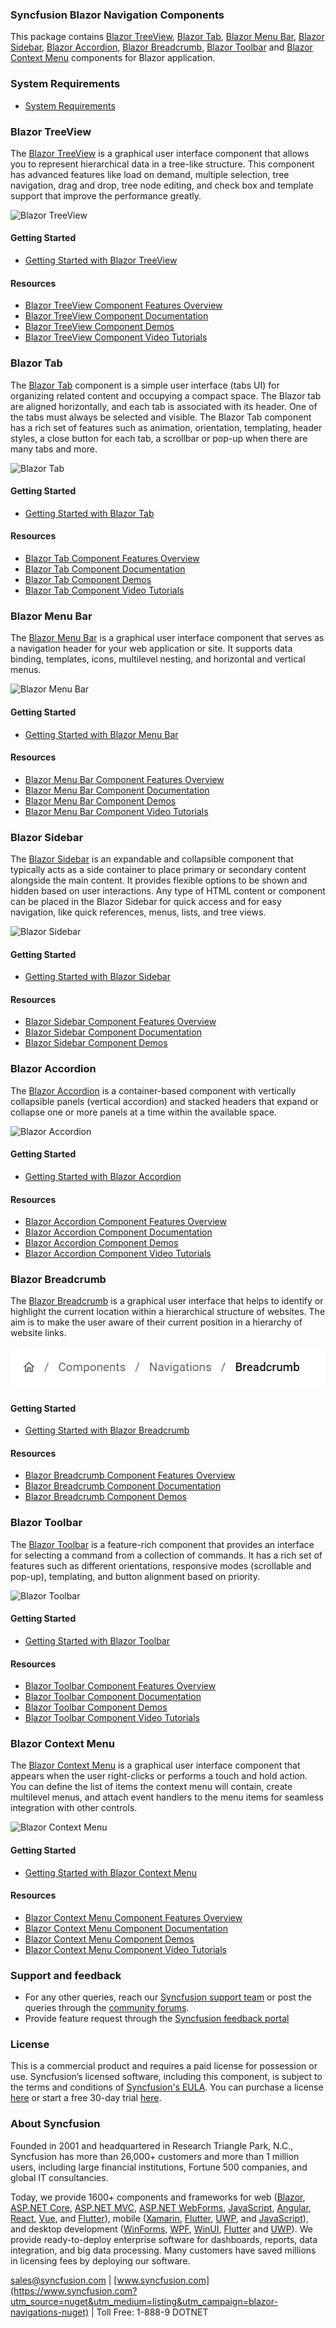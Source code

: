 ### Syncfusion Blazor Navigation Components

This package contains [Blazor TreeView](https://www.syncfusion.com/blazor-components/blazor-treeview?utm_source=nuget&utm_medium=listing&utm_campaign=blazor-navigations-nuget), [Blazor Tab](https://www.syncfusion.com/blazor-components/blazor-tabs?utm_source=nuget&utm_medium=listing&utm_campaign=blazor-navigations-nuget), [Blazor Menu Bar](https://www.syncfusion.com/blazor-components/blazor-menu-bar?utm_source=nuget&utm_medium=listing&utm_campaign=blazor-navigations-nuget), [Blazor Sidebar](https://www.syncfusion.com/blazor-components/blazor-sidebar?utm_source=nuget&utm_medium=listing&utm_campaign=blazor-navigations-nuget), [Blazor Accordion](https://www.syncfusion.com/blazor-components/blazor-accordion?utm_source=nuget&utm_medium=listing&utm_campaign=blazor-navigations-nuget), [Blazor Breadcrumb](https://www.syncfusion.com/blazor-components/blazor-breadcrumb?utm_source=nuget&utm_medium=listing&utm_campaign=blazor-navigations-nuget), [Blazor Toolbar](https://www.syncfusion.com/blazor-components/blazor-toolbar?utm_source=nuget&utm_medium=listing&utm_campaign=blazor-navigations-nuget) and [Blazor Context Menu](https://www.syncfusion.com/blazor-components/blazor-context-menu?utm_source=nuget&utm_medium=listing&utm_campaign=blazor-navigations-nuget) components for Blazor application.

### System Requirements

* [System Requirements](https://blazor.syncfusion.com/documentation/system-requirements?utm_source=nuget&utm_medium=listing&utm_campaign=blazor-navigations-nuget)

### Blazor TreeView

The [Blazor TreeView](https://www.syncfusion.com/blazor-components/blazor-treeview?utm_source=nuget&utm_medium=listing&utm_campaign=blazor-navigations-nuget) is a graphical user interface component that allows you to represent hierarchical data in a tree-like structure. This component has advanced features like load on demand, multiple selection, tree navigation, drag and drop, tree node editing, and check box and template support that improve the performance greatly.

![Blazor TreeView](https://raw.githubusercontent.com/SyncfusionExamples/nuget-img/master/blazor/blazor-treeview.png)

#### Getting Started

* [Getting Started with Blazor TreeView](https://blazor.syncfusion.com/documentation/treeview/getting-started?utm_source=nuget&utm_medium=listing&utm_campaign=blazor-navigations-nuget)

#### Resources

* [Blazor TreeView Component Features Overview](https://www.syncfusion.com/blazor-components/blazor-treeview?utm_source=nuget&utm_medium=listing&utm_campaign=blazor-navigations-nuget)
* [Blazor TreeView Component Documentation](https://blazor.syncfusion.com/documentation/treeview/getting-started?utm_source=nuget&utm_medium=listing&utm_campaign=blazor-navigations-nuget)
* [Blazor TreeView Component Demos](https://blazor.syncfusion.com/demos/treeview/default-functionalities?utm_source=nuget&utm_medium=listing&utm_campaign=blazor-navigations-nuget)
* [Blazor TreeView Component Video Tutorials](https://www.syncfusion.com/tutorial-videos/blazor/treeview?utm_source=nuget&utm_medium=listing&utm_campaign=blazor-navigations-nuget)

### Blazor Tab

The [Blazor Tab](https://www.syncfusion.com/blazor-components/blazor-tabs?utm_source=nuget&utm_medium=listing&utm_campaign=blazor-navigations-nuget) component is a simple user interface (tabs UI) for organizing related content and occupying a compact space. The Blazor tab are aligned horizontally, and each tab is associated with its header. One of the tabs must always be selected and visible. The Blazor Tab component has a rich set of features such as animation, orientation, templating, header styles, a close button for each tab, a scrollbar or pop-up when there are many tabs and more.

![Blazor Tab](https://raw.githubusercontent.com/SyncfusionExamples/nuget-img/master/blazor/blazor-tabs.png)

#### Getting Started

* [Getting Started with Blazor Tab](https://blazor.syncfusion.com/documentation/tabs/getting-started?utm_source=nuget&utm_medium=listing&utm_campaign=blazor-navigations-nuget)

#### Resources

* [Blazor Tab Component Features Overview](https://www.syncfusion.com/blazor-components/blazor-tabs?utm_source=nuget&utm_medium=listing&utm_campaign=blazor-navigations-nuget)
* [Blazor Tab Component Documentation](https://blazor.syncfusion.com/documentation/tabs/getting-started?utm_source=nuget&utm_medium=listing&utm_campaign=blazor-navigations-nuget)
* [Blazor Tab Component Demos](https://blazor.syncfusion.com/demos/tabs/default-functionalities?utm_source=nuget&utm_medium=listing&utm_campaign=blazor-navigations-nuget)
* [Blazor Tab Component Video Tutorials](https://www.syncfusion.com/tutorial-videos/blazor/tabs?utm_source=nuget&utm_medium=listing&utm_campaign=blazor-navigations-nuget)

### Blazor Menu Bar

The [Blazor Menu Bar](https://www.syncfusion.com/blazor-components/blazor-menu-bar?utm_source=nuget&utm_medium=listing&utm_campaign=blazor-navigations-nuget) is a graphical user interface component that serves as a navigation header for your web application or site. It supports data binding, templates, icons, multilevel nesting, and horizontal and vertical menus.

![Blazor Menu Bar](https://raw.githubusercontent.com/SyncfusionExamples/nuget-img/master/blazor/blazor-menu-bar.png)

#### Getting Started

* [Getting Started with Blazor Menu Bar](https://blazor.syncfusion.com/documentation/menu-bar/getting-started?utm_source=nuget&utm_medium=listing&utm_campaign=blazor-navigations-nuget)

#### Resources

* [Blazor Menu Bar Component Features Overview](https://www.syncfusion.com/blazor-components/blazor-menu-bar?utm_source=nuget&utm_medium=listing&utm_campaign=blazor-navigations-nuget)
* [Blazor Menu Bar Component Documentation](https://blazor.syncfusion.com/documentation/menu-bar/getting-started?utm_source=nuget&utm_medium=listing&utm_campaign=blazor-navigations-nuget)
* [Blazor Menu Bar Component Demos](https://blazor.syncfusion.com/demos/menu-bar/default-functionalities?utm_source=nuget&utm_medium=listing&utm_campaign=blazor-navigations-nuget)
* [Blazor Menu Bar Component Video Tutorials](https://www.syncfusion.com/tutorial-videos/blazor/menu-bar?utm_source=nuget&utm_medium=listing&utm_campaign=blazor-navigations-nuget)

### Blazor Sidebar

The [Blazor Sidebar](https://www.syncfusion.com/blazor-components/blazor-sidebar?utm_source=nuget&utm_medium=listing&utm_campaign=blazor-navigations-nuget) is an expandable and collapsible component that typically acts as a side container to place primary or secondary content alongside the main content. It provides flexible options to be shown and hidden based on user interactions. Any type of HTML content or component can be placed in the Blazor Sidebar for quick access and for easy navigation, like quick references, menus, lists, and tree views.

![Blazor Sidebar](https://raw.githubusercontent.com/SyncfusionExamples/nuget-img/master/blazor/blazor-sidebar.png)

#### Getting Started

* [Getting Started with Blazor Sidebar](https://blazor.syncfusion.com/documentation/sidebar/getting-started?utm_source=nuget&utm_medium=listing&utm_campaign=blazor-navigations-nuget)

#### Resources

* [Blazor Sidebar Component Features Overview](https://www.syncfusion.com/blazor-components/blazor-sidebar?utm_source=nuget&utm_medium=listing&utm_campaign=blazor-navigations-nuget)
* [Blazor Sidebar Component Documentation](https://blazor.syncfusion.com/documentation/sidebar/getting-started?utm_source=nuget&utm_medium=listing&utm_campaign=blazor-navigations-nuget)
* [Blazor Sidebar Component Demos](https://blazor.syncfusion.com/demos/sidebar/default-functionalities?utm_source=nuget&utm_medium=listing&utm_campaign=blazor-navigations-nuget)

### Blazor Accordion

The [Blazor Accordion](https://www.syncfusion.com/blazor-components/blazor-accordion?utm_source=nuget&utm_medium=listing&utm_campaign=blazor-navigations-nuget) is a container-based component with vertically collapsible panels (vertical accordion) and stacked headers that expand or collapse one or more panels at a time within the available space.

![Blazor Accordion](https://raw.githubusercontent.com/SyncfusionExamples/nuget-img/master/blazor/blazor-accordion.png)

#### Getting Started

* [Getting Started with Blazor Accordion](https://blazor.syncfusion.com/documentation/accordion/getting-started?utm_source=nuget&utm_medium=listing&utm_campaign=blazor-navigations-nuget)

#### Resources

* [Blazor Accordion Component Features Overview](https://www.syncfusion.com/blazor-components/blazor-accordion?utm_source=nuget&utm_medium=listing&utm_campaign=blazor-navigations-nuget)
* [Blazor Accordion Component Documentation](https://blazor.syncfusion.com/documentation/accordion/getting-started?utm_source=nuget&utm_medium=listing&utm_campaign=blazor-navigations-nuget)
* [Blazor Accordion Component Demos](https://blazor.syncfusion.com/demos/accordion/default-functionalities?utm_source=nuget&utm_medium=listing&utm_campaign=blazor-navigations-nuget)
* [Blazor Accordion Component Video Tutorials](https://www.syncfusion.com/tutorial-videos/blazor/accordion?utm_source=nuget&utm_medium=listing&utm_campaign=blazor-navigations-nuget)

### Blazor Breadcrumb

The [Blazor Breadcrumb](https://www.syncfusion.com/blazor-components/blazor-breadcrumb?utm_source=nuget&utm_medium=listing&utm_campaign=blazor-navigations-nuget) is a graphical user interface that helps to identify or highlight the current location within a hierarchical structure of websites. The aim is to make the user aware of their current position in a hierarchy of website links.

![Blazor Breadcrumb](https://raw.githubusercontent.com/SyncfusionExamples/nuget-img/master/blazor/blazor-breadcrumb.png)

#### Getting Started

* [Getting Started with Blazor Breadcrumb](https://blazor.syncfusion.com/documentation/breadcrumb/getting-started?utm_source=nuget&utm_medium=listing&utm_campaign=blazor-navigations-nuget)

#### Resources

* [Blazor Breadcrumb Component Features Overview](https://www.syncfusion.com/blazor-components/blazor-breadcrumb?utm_source=nuget&utm_medium=listing&utm_campaign=blazor-navigations-nuget)
* [Blazor Breadcrumb Component Documentation](https://blazor.syncfusion.com/documentation/breadcrumb/getting-started?utm_source=nuget&utm_medium=listing&utm_campaign=blazor-navigations-nuget)
* [Blazor Breadcrumb Component Demos](https://blazor.syncfusion.com/demos/breadcrumb/default-functionalities?utm_source=nuget&utm_medium=listing&utm_campaign=blazor-navigations-nuget)

### Blazor Toolbar

The [Blazor Toolbar](https://www.syncfusion.com/blazor-components/blazor-toolbar?utm_source=nuget&utm_medium=listing&utm_campaign=blazor-navigations-nuget) is a feature-rich component that provides an interface for selecting a command from a collection of commands. It has a rich set of features such as different orientations, responsive modes (scrollable and pop-up), templating, and button alignment based on priority.

![Blazor Toolbar](https://raw.githubusercontent.com/SyncfusionExamples/nuget-img/master/blazor/blazor-toolbar.png)

#### Getting Started

* [Getting Started with Blazor Toolbar](https://blazor.syncfusion.com/documentation/toolbar/getting-started?utm_source=nuget&utm_medium=listing&utm_campaign=blazor-navigations-nuget)

#### Resources

* [Blazor Toolbar Component Features Overview](https://www.syncfusion.com/blazor-components/blazor-toolbar?utm_source=nuget&utm_medium=listing&utm_campaign=blazor-navigations-nuget)
* [Blazor Toolbar Component Documentation](https://blazor.syncfusion.com/documentation/toolbar/getting-started?utm_source=nuget&utm_medium=listing&utm_campaign=blazor-navigations-nuget)
* [Blazor Toolbar Component Demos](https://blazor.syncfusion.com/demos/toolbar/default-functionalities?utm_source=nuget&utm_medium=listing&utm_campaign=blazor-navigations-nuget)
* [Blazor Toolbar Component Video Tutorials](https://www.syncfusion.com/tutorial-videos/blazor/toolbar?utm_source=nuget&utm_medium=listing&utm_campaign=blazor-navigations-nuget)

### Blazor Context Menu

The [Blazor Context Menu](https://www.syncfusion.com/blazor-components/blazor-context-menu?utm_source=nuget&utm_medium=listing&utm_campaign=blazor-navigations-nuget) is a graphical user interface component that appears when the user right-clicks or performs a touch and hold action. You can define the list of items the context menu will contain, create multilevel menus, and attach event handlers to the menu items for seamless integration with other controls.

![Blazor Context Menu](https://raw.githubusercontent.com/SyncfusionExamples/nuget-img/master/blazor/blazor-context-menu.png)

#### Getting Started

* [Getting Started with Blazor Context Menu](https://blazor.syncfusion.com/documentation/context-menu/getting-started?utm_source=nuget&utm_medium=listing&utm_campaign=blazor-navigations-nuget)

#### Resources

* [Blazor Context Menu Component Features Overview](https://www.syncfusion.com/blazor-components/blazor-context-menu?utm_source=nuget&utm_medium=listing&utm_campaign=blazor-navigations-nuget)
* [Blazor Context Menu Component Documentation](https://blazor.syncfusion.com/documentation/context-menu/getting-started?utm_source=nuget&utm_medium=listing&utm_campaign=blazor-navigations-nuget)
* [Blazor Context Menu Component Demos](https://blazor.syncfusion.com/demos/context-menu/default-functionalities?utm_source=nuget&utm_medium=listing&utm_campaign=blazor-navigations-nuget)
* [Blazor Context Menu Component Video Tutorials](https://www.syncfusion.com/tutorial-videos/blazor/context-menu?utm_source=nuget&utm_medium=listing&utm_campaign=blazor-navigations-nuget)

### Support and feedback
* For any other queries, reach our [Syncfusion support team](https://www.syncfusion.com/support/directtrac/incidents/newincident?utm_source=nuget&utm_medium=listing&utm_campaign=blazor-navigations-nuget) or post the queries through the [community forums](https://www.syncfusion.com/forums/blazor-components?utm_source=nuget&utm_medium=listing&utm_campaign=blazor-navigations-nuget).
* Provide feature request through the [Syncfusion feedback portal](https://www.syncfusion.com/feedback/blazor-components?utm_source=nuget&utm_medium=listing&utm_campaign=blazor-navigations-nuget)

### License
This is a commercial product and requires a paid license for possession or use. Syncfusion’s licensed software, including this component, is subject to the terms and conditions of [Syncfusion's EULA](https://www.syncfusion.com/eula/es/?utm_source=nuget&utm_medium=listing&utm_campaign=blazor-navigations-nuget). You can purchase a license [here]( https://www.syncfusion.com/sales/products?utm_source=nuget&utm_medium=listing&utm_campaign=blazor-navigations-nuget) or start a free 30-day trial [here](https://www.syncfusion.com/account/manage-trials/start-trials?utm_source=nuget&utm_medium=listing&utm_campaign=blazor-navigations-nuget).

### About Syncfusion
Founded in 2001 and headquartered in Research Triangle Park, N.C., Syncfusion has more than 26,000+ customers and more than 1 million users, including large financial institutions, Fortune 500 companies, and global IT consultancies.
 
Today, we provide 1600+ components and frameworks for web ([Blazor](https://www.syncfusion.com/blazor-components?utm_source=nuget&utm_medium=listing&utm_campaign=blazor-navigations-nuget), [ASP.NET Core](https://www.syncfusion.com/aspnet-core-ui-controls?utm_source=nuget&utm_medium=listing&utm_campaign=blazor-navigations-nuget), [ASP.NET MVC](https://www.syncfusion.com/aspnet-mvc-ui-controls?utm_source=nuget&utm_medium=listing&utm_campaign=blazor-navigations-nuget), [ASP.NET WebForms](https://www.syncfusion.com/jquery/aspnet-webforms-ui-controls?utm_source=nuget&utm_medium=listing&utm_campaign=blazor-navigations-nuget), [JavaScript](https://www.syncfusion.com/javascript-ui-controls?utm_source=nuget&utm_medium=listing&utm_campaign=blazor-navigations-nuget), [Angular](https://www.syncfusion.com/angular-ui-components?utm_source=nuget&utm_medium=listing&utm_campaign=blazor-navigations-nuget), [React](https://www.syncfusion.com/react-ui-components?utm_source=nuget&utm_medium=listing&utm_campaign=blazor-navigations-nuget), [Vue](https://www.syncfusion.com/vue-ui-components?utm_source=nuget&utm_medium=listing&utm_campaign=blazor-navigations-nuget), and [Flutter](https://www.syncfusion.com/flutter-widgets?utm_source=nuget&utm_medium=listing&utm_campaign=blazor-navigations-nuget)), mobile ([Xamarin](https://www.syncfusion.com/xamarin-ui-controls?utm_source=nuget&utm_medium=listing&utm_campaign=blazor-navigations-nuget), [Flutter](https://www.syncfusion.com/flutter-widgets?utm_source=nuget&utm_medium=listing&utm_campaign=blazor-navigations-nuget), [UWP](https://www.syncfusion.com/uwp-ui-controls?utm_source=nuget&utm_medium=listing&utm_campaign=blazor-navigations-nuget), and [JavaScript](https://www.syncfusion.com/javascript-ui-controls?utm_source=nuget&utm_medium=listing&utm_campaign=blazor-navigations-nuget)), and desktop development ([WinForms](https://www.syncfusion.com/winforms-ui-controls?utm_source=nuget&utm_medium=listing&utm_campaign=blazor-navigations-nuget), [WPF](https://www.syncfusion.com/wpf-controls?utm_source=nuget&utm_medium=listing&utm_campaign=blazor-navigations-nuget), [WinUI](https://www.syncfusion.com/winui-controls?utm_source=nuget&utm_medium=listing&utm_campaign=blazor-navigations-nuget), [Flutter](https://www.syncfusion.com/flutter-widgets?utm_source=nuget&utm_medium=listing&utm_campaign=blazor-navigations-nuget) and [UWP](https://www.syncfusion.com/uwp-ui-controls?utm_source=nuget&utm_medium=listing&utm_campaign=blazor-navigations-nuget)). We provide ready-to-deploy enterprise software for dashboards, reports, data integration, and big data processing. Many customers have saved millions in licensing fees by deploying our software.

[sales@syncfusion.com](mailto:sales@syncfusion.com?Subject=Syncfusion%20Blazor%20-%20NuGet) | [www.syncfusion.com](https://www.syncfusion.com?utm_source=nuget&utm_medium=listing&utm_campaign=blazor-navigations-nuget) | Toll Free: 1-888-9 DOTNET